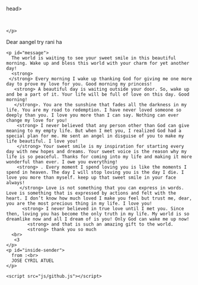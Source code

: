 head>
	<meta charset="UTF-8">
	<title> GitHub </title>
	<!-- style sheet -->
	<link href="css/github.css" rel="stylesheet">
	<!-- Tab icon -->
    <link rel="icon" href="../img/CJM.png">
    <!-- fonts -->
    <link href="https://fonts.googleapis.com/css?family=Shadows+Into+Light+Two" rel="stylesheet">



</head>
	
<body>
	<main>
  <div id="front">
    <img id="front-title" src="img/love.png" alt="">
    <img id="front-pic" src="img/Octocat.png" alt="">
    <p>
      
    </p>
  </div>

  
  <div id="inside">
    <span id="inside-recipient">
     Dear aangel  try rani ha
    </span>

    <p id="message">
      The world is waiting to see your sweet smile in this beautiful morning. Wake up and bless this world with your charm for yet another day! 
      <strong> 
     </strong> Every morning I wake up thanking God for giving me one more day to prove my love for you. Good morning my princess! 
       <strong> A beautiful day is waiting outside your door. So, wake up and be a part of it. Your life will be full of love on this day. Good morning! 
       </strong>. You are the sunshine that fades all the darkness in my life. You are my road to redemption. I have never loved someone so deeply than you. I love you more than I can say. Nothing can ever change my love for you! 
        <strong> I never believed that any person other than God can give meaning to my empty life. But when I met you, I realized God had a special plan for me. He sent an angel in disguise of you to make my life beautiful. I love you! 
        </strong> Your sweet smile is my inspiration for starting every day with new hopes and dreams. Your sweet voice is the reason why my life is so peaceful. Thanks for coming into my life and making it more wonderful than ever. I owe you everything! 
        <strong> . Every moment I spend loving you is like the moments I spend in heaven. The day I will stop loving you is the day I die. I love you more than myself. keep up that sweet smile in your face always! 
         </strong> Love is not something that you can express in words. Love is something that is expressed by actions and felt with the heart. I don’t know how much loved I make you feel but trust me, dear, you are the most precious thing in my life. I love you! 
          <strong> I never believed in true love until I met you. Since then, loving you has become the only truth in my life. My world is so dreamlike now and all I dream of is you! Only God can wake me up now! 
            <strong> and that is such an amazing gift to the world. 
            <strong> thank you so much
      <br>
       <3
    </p>
    <p id="inside-sender">
      from :<br>
      JOSE CYRIL ATUEL
    </p>
  </div>
  </main>   

 <!-- Javascript -->
	<script src="js/github.js"></script>
</body>
